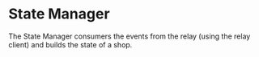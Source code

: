 # State Manager

The State Manager consumers the events from the relay (using the relay client) and builds the state of a shop.
